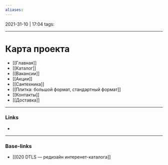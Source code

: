```yaml
---
aliases:
---
```

2021-31-10 | 17:04
tags: 
___

# Карта проекта

- [[Главная]]
- [[Каталог]]
- [[Вакансии]]
- [[Акции]]
- [[Сантехника]]
- [[Плитка: большой формат, стандартный формат]]
- [[Контакты]]
- [[Доставка]]


___
### Links
- 

___
### Base-links
- [[020 DTLS — редизайн интеренет-каталога]]

